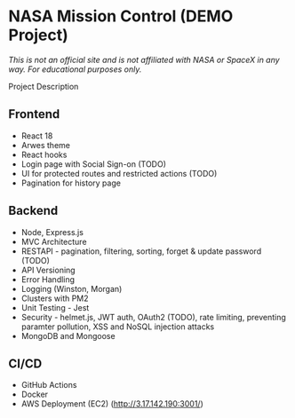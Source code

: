 # NASA Mission Control (DEMO Project)

*This is not an official site and is not affiliated with NASA or SpaceX in any way. For educational purposes only.*

Project Description

## Frontend
- React 18
- Arwes theme
- React hooks
- Login page with Social Sign-on (TODO)
- UI for protected routes and restricted actions (TODO)
- Pagination for history page

## Backend
- Node, Express.js
- MVC Architecture
- RESTAPI - pagination, filtering, sorting, forget & update password (TODO)
- API Versioning
- Error Handling
- Logging (Winston, Morgan)
- Clusters with PM2
- Unit Testing - Jest
- Security - helmet.js, JWT auth, OAuth2 (TODO), rate limiting, preventing paramter pollution, XSS and NoSQL injection attacks
- MongoDB and Mongoose

## CI/CD 
- GitHub Actions
- Docker
- AWS Deployment (EC2) (http://3.17.142.190:3001/)
